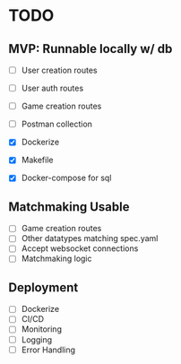 # TODO

## MVP: Runnable locally w/ db

- [ ] User creation routes
- [ ] User auth routes
- [ ] Game creation routes
- [ ] Postman collection
- [x] Dockerize
- [x] Makefile
- [x] Docker-compose for sql


## Matchmaking Usable

- [ ] Game creation routes
- [ ] Other datatypes matching spec.yaml
- [ ] Accept websocket connections
- [ ] Matchmaking logic

## Deployment

- [ ] Dockerize
- [ ] CI/CD
- [ ] Monitoring
- [ ] Logging
- [ ] Error Handling
